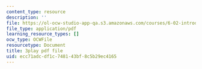 ```yaml
---
content_type: resource
description: ''
file: https://ol-ocw-studio-app-qa.s3.amazonaws.com/courses/6-02-introduction-to-eecs-ii-digital-communication-systems-fall-2012/ecc71adcdf1c748143bf8c5b29ec4165_POetF9rX7Zw.pdf
file_type: application/pdf
learning_resource_types: []
ocw_type: OCWFile
resourcetype: Document
title: 3play pdf file
uid: ecc71adc-df1c-7481-43bf-8c5b29ec4165
---
```

